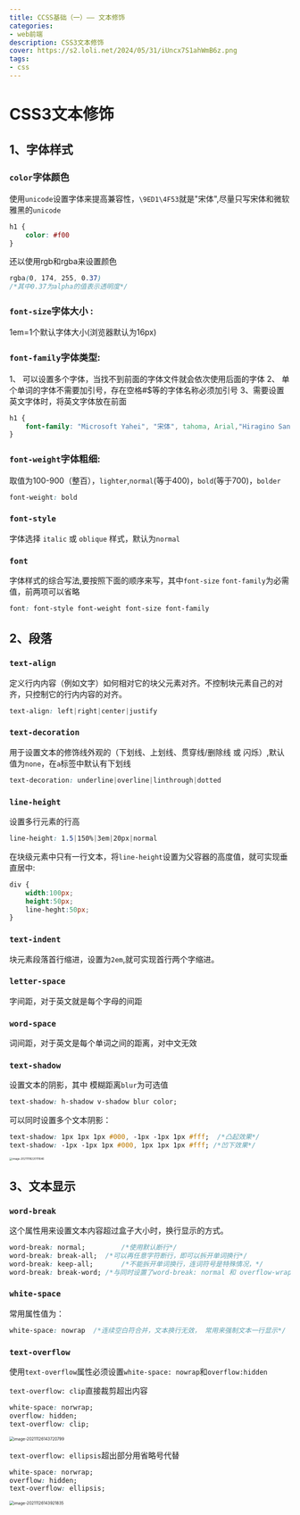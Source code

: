 ```yaml
---
title: CCSS基础（一）—— 文本修饰
categories: 
- web前端
description: CSS3文本修饰
cover: https://s2.loli.net/2024/05/31/iUncx7S1ahWmB6z.png
tags:
- css
---
```


# CSS3文本修饰

## 1、字体样式

### `color`字体颜色

使用`unicode`设置字体来提高兼容性，`\9ED1\4F53`就是"宋体",尽量只写宋体和微软雅黑的`unicode`

```css
h1 {
	color: #f00
}
```

还以使用rgb和rgba来设置颜色

```css
rgba(0, 174, 255, 0.37)
/*其中0.37为alpha的值表示透明度*/
```



### `font-size`字体大小 :

1em=1个默认字体大小(浏览器默认为16px)

### `font-family`字体类型:

1、 可以设置多个字体，当找不到前面的字体文件就会依次使用后面的字体
2、 单个单词的字体不需要加引号，存在空格#$等的字体名称必须加引号
3、需要设置英文字体时，将英文字体放在前面

```css
h1 {
	font-family: "Microsoft Yahei", "宋体", tahoma, Arial,"Hiragino Sans GB"
}
```

### `font-weight`字体粗细:

取值为100-900（整百），`lighter`,`normal`(等于400)，`bold`(等于700)，`bolder`

```css
font-weight: bold
```

### `font-style`

字体选择 `italic` 或 `oblique` 样式，默认为`normal`

### `font`

字体样式的综合写法,要按照下面的顺序来写，其中`font-size` `font-family`为必需值，前两项可以省略

```css
font: font-style font-weight font-size font-family
```

## 2、段落

### `text-align`

定义行内内容（例如文字）如何相对它的块父元素对齐。不控制块元素自己的对齐，只控制它的行内内容的对齐。

```css
text-align: left|right|center|justify
```

### `text-decoration`

用于设置文本的修饰线外观的（下划线、上划线、贯穿线/删除线 或 闪烁）,默认值为`none`，在`a`标签中默认有下划线

```css
text-decoration: underline|overline|linthrough|dotted
```

### `line-height`

设置多行元素的行高

```css
line-height: 1.5|150%|3em|20px|normal
```

在块级元素中只有一行文本，将`line-height`设置为父容器的高度值，就可实现垂直居中:

```css
div {
	width:100px;
	height:50px;
	line-heght:50px;
}
```

### `text-indent`

块元素段落首行缩进，设置为`2em`,就可实现首行两个字缩进。

### `letter-space`

字间距，对于英文就是每个字母的间距

### `word-space`

词间距，对于英文是每个单词之间的距离，对中文无效

### `text-shadow`

设置文本的阴影，其中 模糊距离`blur`为可选值

```css
text-shadow: h-shadow v-shadow blur color;
```

可以同时设置多个文本阴影：

```css
text-shadow: 1px 1px 1px #000, -1px -1px 1px #fff;  /*凸起效果*/
text-shadow: -1px -1px 1px #000, 1px 1px 1px #fff; /*凹下效果*/
```

<img src="C:\Users\64296\AppData\Roaming\Typora\typora-user-images\image-20211118220111646.png" alt="image-20211118220111646" style="zoom:33%;" />

## 3、文本显示

### `word-break`

这个属性用来设置文本内容超过盒子大小时，换行显示的方式。

```css
word-break: normal;  		/*使用默认断行*/
word-break: break-all; 	/*可以再任意字符断行，即可以拆开单词换行*/
word-break: keep-all;		/*不能拆开单词换行，连词符号是特殊情况，*/
word-break: break-word; /*与同时设置了word-break: normal 和 overflow-wrap: anywhere 具有同样的表现。*/
```

### `white-space`

常用属性值为：

```css
white-space: nowrap  /*连续空白符合并，文本换行无效， 常用来强制文本一行显示*/
```

### `text-overflow`

使用`text-overflow`属性必须设置`white-space: nowrap`和`overflow:hidden`

`text-overflow: clip`直接裁剪超出内容

``` css
white-space: norwrap;
overflow: hidden;
text-overflow: clip;
```

<img src="C:\Users\64296\AppData\Roaming\Typora\typora-user-images\image-20211126143720799.png" alt="image-20211126143720799" style="zoom:50%;" />

`text-overflow: ellipsis`超出部分用省略号代替

```css
white-space: norwrap;
overflow: hidden;
text-overflow: ellipsis;
```

<img src="C:\Users\64296\AppData\Roaming\Typora\typora-user-images\image-20211126143921835.png" alt="image-20211126143921835" style="zoom:50%;" />